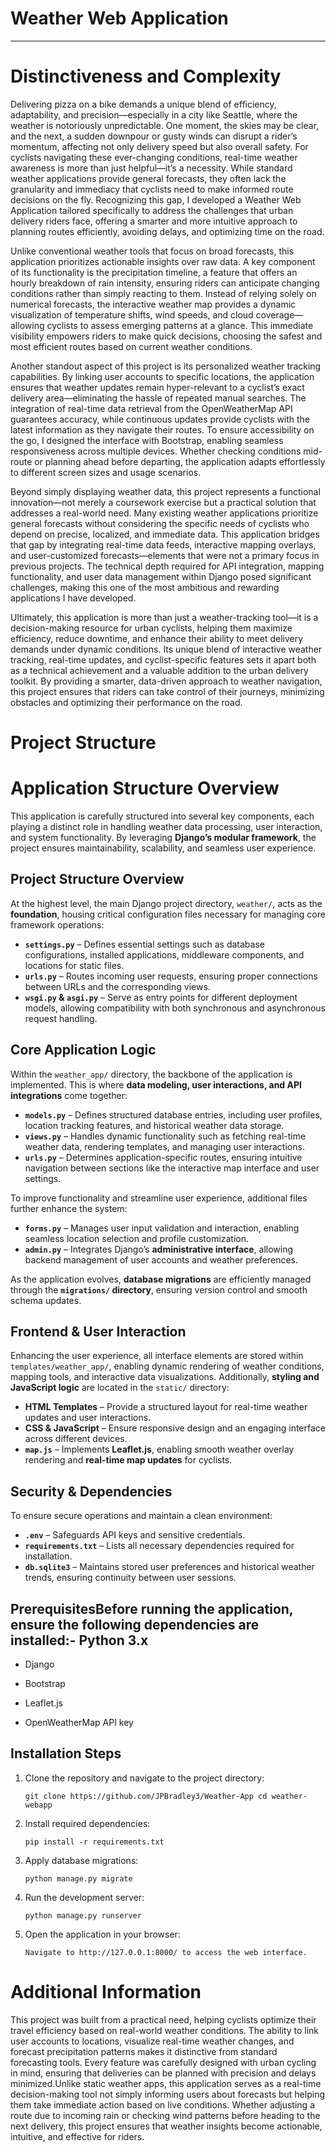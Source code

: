 # Weather Web Application
---

# Distinctiveness and Complexity

Delivering pizza on a bike demands a unique blend of efficiency, adaptability, and precision—especially in a city like Seattle, where the weather is notoriously unpredictable. One moment, the skies may be clear, and the next, a sudden downpour or gusty winds can disrupt a rider’s momentum, affecting not only delivery speed but also overall safety. For cyclists navigating these ever-changing conditions, real-time weather awareness is more than just helpful—it’s a necessity. While standard weather applications provide general forecasts, they often lack the granularity and immediacy that cyclists need to make informed route decisions on the fly. Recognizing this gap, I developed a Weather Web Application tailored specifically to address the challenges that urban delivery riders face, offering a smarter and more intuitive approach to planning routes efficiently, avoiding delays, and optimizing time on the road.

Unlike conventional weather tools that focus on broad forecasts, this application prioritizes actionable insights over raw data. A key component of its functionality is the precipitation timeline, a feature that offers an hourly breakdown of rain intensity, ensuring riders can anticipate changing conditions rather than simply reacting to them. Instead of relying solely on numerical forecasts, the interactive weather map provides a dynamic visualization of temperature shifts, wind speeds, and cloud coverage—allowing cyclists to assess emerging patterns at a glance. This immediate visibility empowers riders to make quick decisions, choosing the safest and most efficient routes based on current weather conditions.

Another standout aspect of this project is its personalized weather tracking capabilities. By linking user accounts to specific locations, the application ensures that weather updates remain hyper-relevant to a cyclist’s exact delivery area—eliminating the hassle of repeated manual searches. The integration of real-time data retrieval from the OpenWeatherMap API guarantees accuracy, while continuous updates provide cyclists with the latest information as they navigate their routes. To ensure accessibility on the go, I designed the interface with Bootstrap, enabling seamless responsiveness across multiple devices. Whether checking conditions mid-route or planning ahead before departing, the application adapts effortlessly to different screen sizes and usage scenarios.

Beyond simply displaying weather data, this project represents a functional innovation—not merely a coursework exercise but a practical solution that addresses a real-world need. Many existing weather applications prioritize general forecasts without considering the specific needs of cyclists who depend on precise, localized, and immediate data. This application bridges that gap by integrating real-time data feeds, interactive mapping overlays, and user-customized forecasts—elements that were not a primary focus in previous projects. The technical depth required for API integration, mapping functionality, and user data management within Django posed significant challenges, making this one of the most ambitious and rewarding applications I have developed.

Ultimately, this application is more than just a weather-tracking tool—it is a decision-making resource for urban cyclists, helping them maximize efficiency, reduce downtime, and enhance their ability to meet delivery demands under dynamic conditions. Its unique blend of interactive weather tracking, real-time updates, and cyclist-specific features sets it apart both as a technical achievement and a valuable addition to the urban delivery toolkit. By providing a smarter, data-driven approach to weather navigation, this project ensures that riders can take control of their journeys, minimizing obstacles and optimizing their performance on the road.

# Project Structure

# Application Structure Overview

This application is carefully structured into several key components, each playing a distinct role in handling weather data processing, user interaction, and system functionality. By leveraging **Django’s modular framework**, the project ensures maintainability, scalability, and seamless user experience.

## Project Structure Overview

At the highest level, the main Django project directory, `weather/`, acts as the **foundation**, housing critical configuration files necessary for managing core framework operations:

- **`settings.py`** – Defines essential settings such as database configurations, installed applications, middleware components, and locations for static files.
- **`urls.py`** – Routes incoming user requests, ensuring proper connections between URLs and the corresponding views.
- **`wsgi.py` & `asgi.py`** – Serve as entry points for different deployment models, allowing compatibility with both synchronous and asynchronous request handling.

## Core Application Logic

Within the `weather_app/` directory, the backbone of the application is implemented. This is where **data modeling, user interactions, and API integrations** come together:

- **`models.py`** – Defines structured database entries, including user profiles, location tracking features, and historical weather data storage.
- **`views.py`** – Handles dynamic functionality such as fetching real-time weather data, rendering templates, and managing user interactions.
- **`urls.py`** – Determines application-specific routes, ensuring intuitive navigation between sections like the interactive map interface and user settings.

To improve functionality and streamline user experience, additional files further enhance the system:

- **`forms.py`** – Manages user input validation and interaction, enabling seamless location selection and profile customization.
- **`admin.py`** – Integrates Django’s **administrative interface**, allowing backend management of user accounts and weather preferences.

As the application evolves, **database migrations** are efficiently managed through the **`migrations/` directory**, ensuring version control and smooth schema updates.

## Frontend & User Interaction

Enhancing the user experience, all interface elements are stored within `templates/weather_app/`, enabling dynamic rendering of weather conditions, mapping tools, and interactive data visualizations. Additionally, **styling and JavaScript logic** are located in the `static/` directory:

- **HTML Templates** – Provide a structured layout for real-time weather updates and user interactions.
- **CSS & JavaScript** – Ensure responsive design and an engaging interface across different devices.
- **`map.js`** – Implements **Leaflet.js**, enabling smooth weather overlay rendering and **real-time map updates** for cyclists.

## Security & Dependencies

To ensure secure operations and maintain a clean environment:

- **`.env`** – Safeguards API keys and sensitive credentials.
- **`requirements.txt`** – Lists all necessary dependencies required for installation.
- **`db.sqlite3`** – Maintains stored user preferences and historical weather trends, ensuring continuity between user sessions.


## PrerequisitesBefore running the application, ensure the following dependencies are installed:- Python 3.x

- Django

- Bootstrap

- Leaflet.js

- OpenWeatherMap API key

## Installation Steps

1. Clone the repository and navigate to the project directory:
   
   ``` git clone https://github.com/JPBradley3/Weather-App cd weather-webapp ```
   
2. Install required dependencies:
   
   ``` pip install -r requirements.txt ```
   
3. Apply database migrations:
   
   ``` python manage.py migrate ```
   
4. Run the development server:
   
   ``` python manage.py runserver ```
   
5. Open the application in your browser:
   
   ```Navigate to http://127.0.0.1:8000/ to access the web interface.```
   
# Additional Information

This project was built from a practical need, helping cyclists optimize their travel efficiency based on real-world weather conditions. The ability to link user accounts to locations, visualize real-time weather changes, and forecast precipitation patterns makes it distinctive from standard forecasting tools. Every feature was carefully designed with urban cycling in mind, ensuring that deliveries can be planned with precision and delays minimized.Unlike static weather apps, this application serves as a real-time decision-making tool not simply informing users about forecasts but helping them take immediate action based on live conditions. Whether adjusting a route due to incoming rain or checking wind patterns before heading to the next delivery, this project ensures that weather insights become actionable, intuitive, and effective for riders.
